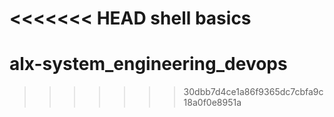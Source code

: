 <<<<<<< HEAD
shell basics
=======
# alx-system_engineering_devops
>>>>>>> 30dbb7d4ce1a86f9365dc7cbfa9c18a0f0e8951a
